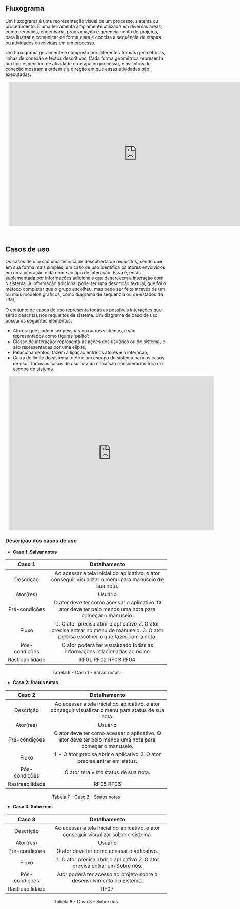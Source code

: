 ## Fluxograma
Um fluxograma é uma representação visual de um processo, sistema ou procedimento. É uma ferramenta amplamente utilizada em diversas áreas, como negócios, engenharia, programação e gerenciamento de projetos, para ilustrar e comunicar de forma clara e concisa a sequência de etapas ou atividades envolvidas em um processo.

Um fluxograma geralmente é composto por diferentes formas geométricas, linhas de conexão e textos descritivos. Cada forma geométrica representa um tipo específico de atividade ou etapa no processo, e as linhas de conexão mostram a ordem e a direção em que essas atividades são executadas.

<center>

<div style="width: 640px; height: 480px; margin: 10px; position: relative;"><iframe style="border:none" width="800" height="450" src="https://whimsical.com/embed/4jvtaCn9ncaEeag8MPTxHa"></iframe></div>

</center>

## Casos de uso
Os casos de uso são uma técnica de descoberta de requisitos, sendo que em sua forma mais simples, um caso de uso identifica os atores envolvidos em uma interação e dá nome ao tipo de interação. Essa é, então, suplementada por informações adicionais que descrevem a interação com o sistema. A informação adicional pode ser uma descrição textual, que foi o método completar que o grupo escolheu, mas pode ser feito através de um ou mais modelos gráficos, como diagrama de sequência ou de estados da UML.

O conjunto de casos de uso representa todas as possíveis interações que serão descritas nos requisitos de sistema. Um diagrama de caso de uso possui os seguintes elementos:

- Atores: que podem ser pessoas ou outros sistemas, e são representados como figuras ‘palito’;
- Classe de interação: representa as ações dos usuários ou do sistema, e são representadas por uma elipse;
- Relacionamentos: fazem a ligação entre os atores e a interação;
- Caixa de limite do sistema: define um escopo do sistema para os casos de uso. Todos os casos de uso fora da caixa são considerados fora do escopo do sistema.

<center>

<div style="width: 640px; height: 480px; margin: 10px; position: relative;">
    <iframe allowfullscreen frameborder="0" style="width:640px; height:480px" src="https://lucid.app/documents/embedded/ef58f433-b03b-4a8f-8898-f1be84b8f1a7" id="kKEYJAQNBPp-"></iframe>
</div>

</center>

### Descrição dos casos de uso

- **Caso 1: Salvar notas**

<center>

| Caso 1 | Detalhamento |
| :--: | :----------: | 
| Descrição |Ao acessar a tela inicial do aplicativo, o ator conseguir visualizar o menu para manuseio de sua nota. | 
| Ator(res) | Usuário | 
| Pré-condições | O ator deve ter como acessar o aplicativo. O ator deve ter pelo menos uma nota para começar o manuseio. | 
| Fluxo | 1. O ator precisa abrir o aplicativo 2. O ator precisa entrar no menu de manuseio. 3.  O ator precisa escolher o que fazer com a nota. | 
| Pós-condições | O ator poderá ter visualizado todas as informações relacionadas ao nome |
| Rastreabilidade | RF01 RF02 RF03 RF04 | 

</center>

<figcaption style="text-align: center">Tabela 6 - Caso 1 - Salvar notas</figcaption>

- **Caso 2: Status notas**

<center>

| Caso 2 | Detalhamento |
| :--: | :----------: | 
| Descrição |Ao acessar a tela inicial do aplicativo, o ator conseguir visualizar o menu para status de sua nota. | 
| Ator(res) | Usuário | 
| Pré-condições | O ator deve ter como acessar o aplicativo. O ator deve ter pelo menos uma nota para começar o manuseio. | 
| Fluxo | 1 - O ator precisa abrir o aplicativo 2. O ator precisa entrar em status. | 
| Pós-condições |O ator terá visto status de sua nota. | 
| Rastreabilidade | RF05 RF06 | 

</center>

<figcaption style="text-align: center">Tabela 7 - Caso 2 - Status notas</figcaption>

- **Caso 3: Sobre nós**

<center>

| Caso 3 | Detalhamento |
| :--: | :----------: | 
| Descrição |Ao acessar a tela inicial do aplicativo, o ator conseguir visualizar sobre o sistema. | 
| Ator(res) | Usuário | 
| Pré-condições | O ator deve ter como acessar o aplicativo. | 
| Fluxo | 1. O ator precisa abrir o aplicativo 2. O ator precisa entrar em Sobre nós. | 
| Pós-condições | Ator poderá ter acesso ao projeto sobre o desenvolvimento do Sistema. |
| Rastreabilidade | RF07 | 

</center>

<figcaption style="text-align: center">Tabela 8 - Caso 3 - Sobre nós</figcaption>

